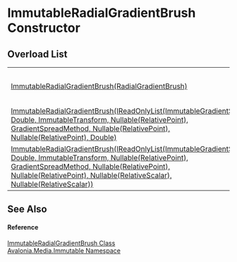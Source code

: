 # ImmutableRadialGradientBrush Constructor


## Overload List
<table>
<tr>
<td><a href="M_Avalonia_Media_Immutable_ImmutableRadialGradientBrush__ctor">ImmutableRadialGradientBrush(RadialGradientBrush)</a></td>
<td>Initializes a new instance of the <a href="T_Avalonia_Media_Immutable_ImmutableRadialGradientBrush">ImmutableRadialGradientBrush</a> class.</td>
</tr>
<tr>
<td><a href="M_Avalonia_Media_Immutable_ImmutableRadialGradientBrush__ctor_1">ImmutableRadialGradientBrush(IReadOnlyList(ImmutableGradientStop), Double, ImmutableTransform, Nullable(RelativePoint), GradientSpreadMethod, Nullable(RelativePoint), Nullable(RelativePoint), Double)</a></td>
<td>Initializes a new instance of the <a href="T_Avalonia_Media_Immutable_ImmutableRadialGradientBrush">ImmutableRadialGradientBrush</a> class.</td>
</tr>
<tr>
<td><a href="M_Avalonia_Media_Immutable_ImmutableRadialGradientBrush__ctor_2">ImmutableRadialGradientBrush(IReadOnlyList(ImmutableGradientStop), Double, ImmutableTransform, Nullable(RelativePoint), GradientSpreadMethod, Nullable(RelativePoint), Nullable(RelativePoint), Nullable(RelativeScalar), Nullable(RelativeScalar))</a></td>
<td>Initializes a new instance of the <a href="T_Avalonia_Media_Immutable_ImmutableRadialGradientBrush">ImmutableRadialGradientBrush</a> class</td>
</tr>
</table>

## See Also


#### Reference
<a href="T_Avalonia_Media_Immutable_ImmutableRadialGradientBrush">ImmutableRadialGradientBrush Class</a>  
<a href="N_Avalonia_Media_Immutable">Avalonia.Media.Immutable Namespace</a>  
